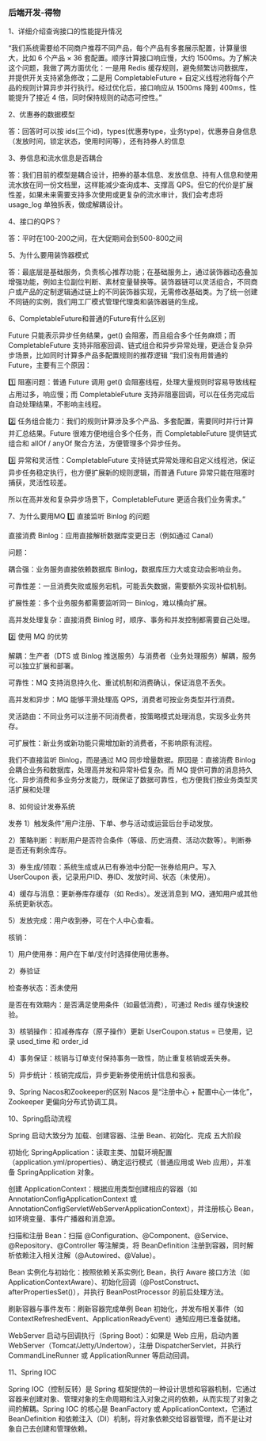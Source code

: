 ### 后端开发-得物
1、详细介绍查询接口的性能提升情况

“我们系统需要给不同商户推荐不同产品，每个产品有多套展示配置，计算量很大，比如 6 个产品 × 36 套配置。顺序计算接口响应慢，大约 1500ms。为了解决这个问题，我做了两方面优化：一是用 Redis 缓存规则，避免频繁访问数据库，并提供开关支持紧急修改；二是用 CompletableFuture + 自定义线程池将每个产品的规则计算异步并行执行。经过优化后，接口响应从 1500ms 降到 400ms，性能提升了接近 4 倍，同时保持规则的动态可控性。”

2、优惠券的数据模型

答：回答时可以按 ids(三个id)，types(优惠券type，业务type)，优惠券自身信息（发放时间，锁定状态，使用时间等），还有持券人的信息

3、券信息和流水信息是否耦合

答：我们目前的模型是耦合设计，把券的基本信息、发放信息、持有人信息和使用流水放在同一份文档里，这样能减少查询成本、支撑高 QPS。但它的代价是扩展性差，如果未来需要支持多次使用或更复杂的流水审计，我们会考虑将 usage_log 单独拆表，做成解耦设计。

4、接口的QPS？

答：平时在100-200之间，在大促期间会到500-800之间

5、为什么要用装饰器模式

答：最底层是基础服务，负责核心推荐功能；在基础服务上，通过装饰器动态叠加增强功能，例如主位副位判断、素材变量替换等。装饰器链可以灵活组合，不同商户或产品的定制逻辑通过链上的不同装饰器实现，无需修改基础类。为了统一创建不同链的实例，我们用工厂模式管理代理类和装饰器链的生成。

6、CompletableFuture和普通的Future有什么区别

Future 只能表示异步任务结果，get() 会阻塞，而且组合多个任务麻烦；而 CompletableFuture 支持非阻塞回调、链式组合和异步异常处理，更适合复杂异步场景，比如同时计算多产品多配置规则的推荐逻辑
“我们没有用普通的 Future，主要有三个原因：

1️⃣ 阻塞问题：普通 Future 调用 get() 会阻塞线程，处理大量规则时容易导致线程占用过多，响应慢；而 CompletableFuture 支持非阻塞回调，可以在任务完成后自动处理结果，不影响主线程。

2️⃣ 任务组合能力：我们的规则计算涉及多个产品、多套配置，需要同时并行计算并汇总结果。Future 很难方便地组合多个任务，而 CompletableFuture 提供链式组合和 allOf / anyOf 聚合方法，方便管理多个异步任务。

3️⃣ 异常和灵活性：CompletableFuture 支持链式异常处理和自定义线程池，保证异步任务稳定执行，也方便扩展新的规则逻辑，而普通 Future 异常只能在阻塞时捕获，灵活性较差。

所以在高并发和复杂异步场景下，CompletableFuture 更适合我们业务需求。”

7、为什么要用MQ
1️⃣ 直接监听 Binlog 的问题

直接消费 Binlog：应用直接解析数据库变更日志（例如通过 Canal）

问题：

耦合强：业务服务直接依赖数据库 Binlog，数据库压力大或变动会影响业务。

可靠性差：一旦消费失败或服务宕机，可能丢失数据，需要额外实现补偿机制。

扩展性差：多个业务服务都需要监听同一 Binlog，难以横向扩展。

高并发处理复杂：直接消费 Binlog 时，顺序、事务和并发控制都需要自己处理。

2️⃣ 使用 MQ 的优势

解耦：生产者（DTS 或 Binlog 推送服务）与消费者（业务处理服务）解耦，服务可以独立扩展和部署。

可靠性：MQ 支持消息持久化、重试机制和消费确认，保证消息不丢失。

高并发和异步：MQ 能够平滑处理高 QPS，消费者可按业务类型并行消费。

灵活路由：不同业务可以注册不同消费者，按策略模式处理消息，实现多业务共存。

可扩展性：新业务或新功能只需增加新的消费者，不影响原有流程。

我们不直接监听 Binlog，而是通过 MQ 同步增量数据。原因是：直接消费 Binlog 会耦合业务和数据库，处理高并发和异常补偿复杂。而 MQ 提供可靠的消息持久化、异步消费和多业务分发能力，既保证了数据可靠性，也方便我们按业务类型灵活扩展和处理

8、如何设计发券系统

发券
1）触发条件”用户注册、下单、参与活动或运营后台手动发放。

2）策略判断：判断用户是否符合条件（等级、历史消费、活动次数等）。判断券是否还有剩余库存。

3）券生成/领取：系统生成或从已有券池中分配一张券给用户。写入 UserCoupon 表，记录用户ID、券ID、发放时间、状态（未使用）。

4）缓存与消息：更新券库存缓存（如 Redis）。发送消息到 MQ，通知用户或其他系统更新状态。

5）发放完成：用户收到券，可在个人中心查看。

核销：

1）用户使用券：用户在下单/支付时选择使用优惠券。

2）券验证

检查券状态：否未使用

是否在有效期内：是否满足使用条件（如最低消费），可通过 Redis 缓存快速校验。

3）核销操作：扣减券库存（原子操作）更新 UserCoupon.status = 已使用，记录 used_time 和 order_id

4）事务保证：核销与订单支付保持事务一致性，防止重复核销或丢失券。

5）异步统计：核销完成后，异步更新券使用统计信息和报表。

9、Spring Nacos和Zookeeper的区别
Nacos 是“注册中心 + 配置中心一体化”，Zookeeper 更偏向分布式协调工具。

10、Spring启动流程

Spring 启动大致分为 加载、创建容器、注册 Bean、初始化、完成 五大阶段

初始化 SpringApplication：读取主类、加载环境配置（application.yml/properties）、确定运行模式（普通应用或 Web 应用），并准备 SpringApplication 对象。

创建 ApplicationContext：根据应用类型创建相应的容器（如 AnnotationConfigApplicationContext 或 AnnotationConfigServletWebServerApplicationContext），并注册核心 Bean，如环境变量、事件广播器和消息源。

扫描和注册 Bean：扫描 @Configuration、@Component、@Service、@Repository、@Controller 等注解类，将 BeanDefinition 注册到容器，同时解析依赖注入相关注解（@Autowired、@Value）。

Bean 实例化与初始化：按照依赖关系实例化 Bean，执行 Aware 接口方法（如 ApplicationContextAware）、初始化回调（@PostConstruct、afterPropertiesSet()），并执行 BeanPostProcessor 的前后处理方法。

刷新容器与事件发布：刷新容器完成单例 Bean 初始化，并发布相关事件（如 ContextRefreshedEvent、ApplicationReadyEvent）通知应用已准备就绪。

WebServer 启动与回调执行（Spring Boot）：如果是 Web 应用，启动内置 WebServer（Tomcat/Jetty/Undertow），注册 DispatcherServlet，并执行 CommandLineRunner 或 ApplicationRunner 等启动回调。

11、Spring IOC

Spring IOC（控制反转）是 Spring 框架提供的一种设计思想和容器机制，它通过容器来创建对象、管理对象的生命周期和注入对象之间的依赖，从而实现了对象之间的解耦。Spring IOC 的核心是 BeanFactory 或 ApplicationContext，它通过 BeanDefinition 和依赖注入（DI）机制，将对象依赖交给容器管理，而不是让对象自己去创建和管理依赖。